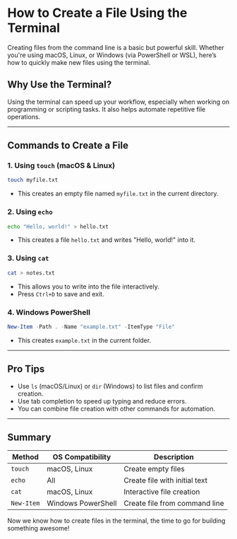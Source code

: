 # How to Create a File Using the Terminal

Creating files from the command line is a basic but powerful skill. Whether you're using macOS, Linux, or Windows (via PowerShell or WSL), here’s how to quickly make new files using the terminal.

## Why Use the Terminal?

Using the terminal can speed up your workflow, especially when working on programming or scripting tasks. It also helps automate repetitive file operations.

---

## Commands to Create a File

### 1. Using `touch` (macOS & Linux)

```bash
touch myfile.txt
```

- This creates an empty file named `myfile.txt` in the current directory.

### 2. Using `echo`

```bash
echo "Hello, world!" > hello.txt
```

- This creates a file `hello.txt` and writes "Hello, world!" into it.

### 3. Using `cat`

```bash
cat > notes.txt
```

- This allows you to write into the file interactively.
- Press `Ctrl+D` to save and exit.

### 4. Windows PowerShell

```powershell
New-Item -Path . -Name "example.txt" -ItemType "File"
```

- This creates `example.txt` in the current folder.

---

## Pro Tips

- Use `ls` (macOS/Linux) or `dir` (Windows) to list files and confirm creation.
- Use tab completion to speed up typing and reduce errors.
- You can combine file creation with other commands for automation.

---

## Summary

| Method       | OS Compatibility   | Description                     |
|--------------|--------------------|---------------------------------|
| `touch`      | macOS, Linux       | Create empty files              |
| `echo`       | All                | Create file with initial text   |
| `cat`        | macOS, Linux       | Interactive file creation       |
| `New-Item`   | Windows PowerShell | Create file from command line   |

Now we know how to create files in the terminal, the time to go for building something awesome!